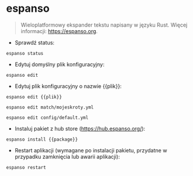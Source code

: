 # espanso

> Wieloplatformowy ekspander tekstu napisany w języku Rust.
> Więcej informacji: <https://espanso.org>.

- Sprawdź status:

`espanso status`

- Edytuj domyślny plik konfiguracyjny:

`espanso edit`

- Edytuj plik konfiguracyjny o nazwie {{plik}}:

`espanso edit {{plik}}`

`espanso edit match/mojeskroty.yml`

`espanso edit config/default.yml` 

- Instaluj pakiet z hub store (<https://hub.espanso.org/>):

`espanso install {{package}}`

- Restart aplikacji (wymagane po instalacji pakietu, przydatne w przypadku zamknięcia lub awarii aplikacji):

`espanso restart`
